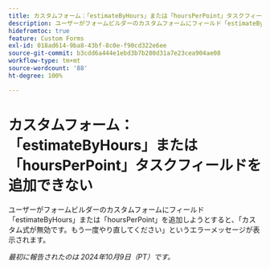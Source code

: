 ```yaml
---
title: カスタムフォーム：「estimateByHours」または「hoursPerPoint」タスクフィールドを追加できない
description: ユーザーがフォームビルダーのカスタムフォームにフィールド「estimateByHours」または「hoursPerPoint」を追加しようとすると、「カスタム式が無効です。もう一度やり直してください」というエラーメッセージが表示されます。
hidefromtoc: true
feature: Custom Forms
exl-id: 018ad614-9ba8-43bf-8c0e-f90cd322e6ee
source-git-commit: b3cdd6a444e1ebd3b7b280d31a7e23cea904ae08
workflow-type: tm+mt
source-wordcount: '88'
ht-degree: 100%

---
```


# カスタムフォーム：「estimateByHours」または「hoursPerPoint」タスクフィールドを追加できない

<!--[!NOTE]
>
>This article was fixed on December 5, 2024.-->

ユーザーがフォームビルダーのカスタムフォームにフィールド「estimateByHours」または「hoursPerPoint」を追加しようとすると、「カスタム式が無効です。もう一度やり直してください」というエラーメッセージが表示されます。

_最初に報告されたのは 2024年10月9日（PT）です。_

